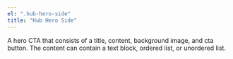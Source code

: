 ```yaml
---
el: ".hub-hero-side"
title: "Hub Hero Side"
---
```

A hero CTA that consists of a title, content, background image, and cta button. The content can contain a text block, ordered list, or unordered list.
